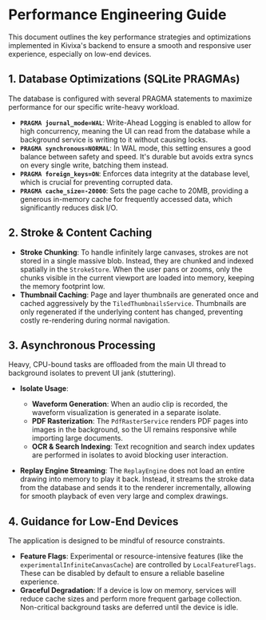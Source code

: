 # Performance Engineering Guide

This document outlines the key performance strategies and optimizations implemented in Kivixa's backend to ensure a smooth and responsive user experience, especially on low-end devices.

## 1. Database Optimizations (SQLite PRAGMAs)

The database is configured with several PRAGMA statements to maximize performance for our specific write-heavy workload.

*   **`PRAGMA journal_mode=WAL`**: Write-Ahead Logging is enabled to allow for high concurrency, meaning the UI can read from the database while a background service is writing to it without causing locks.
*   **`PRAGMA synchronous=NORMAL`**: In WAL mode, this setting ensures a good balance between safety and speed. It's durable but avoids extra syncs on every single write, batching them instead.
*   **`PRAGMA foreign_keys=ON`**: Enforces data integrity at the database level, which is crucial for preventing corrupted data.
*   **`PRAGMA cache_size=-20000`**: Sets the page cache to 20MB, providing a generous in-memory cache for frequently accessed data, which significantly reduces disk I/O.

## 2. Stroke & Content Caching

*   **Stroke Chunking**: To handle infinitely large canvases, strokes are not stored in a single massive blob. Instead, they are chunked and indexed spatially in the `StrokeStore`. When the user pans or zooms, only the chunks visible in the current viewport are loaded into memory, keeping the memory footprint low.
*   **Thumbnail Caching**: Page and layer thumbnails are generated once and cached aggressively by the `TiledThumbnailsService`. Thumbnails are only regenerated if the underlying content has changed, preventing costly re-rendering during normal navigation.

## 3. Asynchronous Processing

Heavy, CPU-bound tasks are offloaded from the main UI thread to background isolates to prevent UI jank (stuttering).

*   **Isolate Usage**:
    *   **Waveform Generation**: When an audio clip is recorded, the waveform visualization is generated in a separate isolate.
    *   **PDF Rasterization**: The `PdfRasterService` renders PDF pages into images in the background, so the UI remains responsive while importing large documents.
    *   **OCR & Search Indexing**: Text recognition and search index updates are performed in isolates to avoid blocking user interaction.

*   **Replay Engine Streaming**: The `ReplayEngine` does not load an entire drawing into memory to play it back. Instead, it streams the stroke data from the database and sends it to the renderer incrementally, allowing for smooth playback of even very large and complex drawings.

## 4. Guidance for Low-End Devices

The application is designed to be mindful of resource constraints.
*   **Feature Flags**: Experimental or resource-intensive features (like the `experimentalInfiniteCanvasCache`) are controlled by `LocalFeatureFlags`. These can be disabled by default to ensure a reliable baseline experience.
*   **Graceful Degradation**: If a device is low on memory, services will reduce cache sizes and perform more frequent garbage collection. Non-critical background tasks are deferred until the device is idle.
